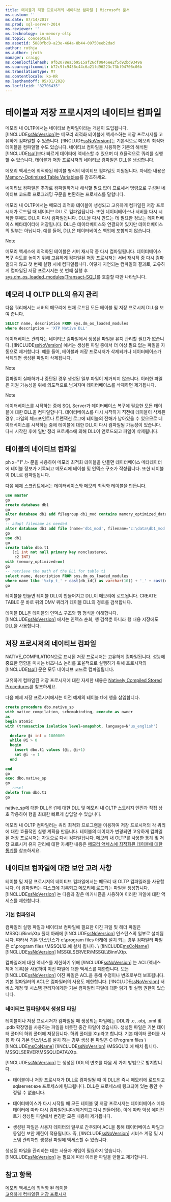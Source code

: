 ```yaml
---
title: 테이블과 저장 프로시저의 네이티브 컴파일 | Microsoft 문서
ms.custom: ''
ms.date: 07/14/2017
ms.prod: sql-server-2014
ms.reviewer: ''
ms.technology: in-memory-oltp
ms.topic: conceptual
ms.assetid: 5880fbd9-a23e-464a-8b44-09750eeb2dad
author: rothja
ms.author: jroth
manager: craigg
ms.openlocfilehash: 9fb2078ea3b9515af26df0846ee2f5d92bd9349a
ms.sourcegitcommit: b72c9fc9436c44c6a21fd96223c73bf94706c06b
ms.translationtype: MT
ms.contentlocale: ko-KR
ms.lasthandoff: 05/01/2020
ms.locfileid: "82706435"
---
```

# <a name="native-compilation-of-tables-and-stored-procedures"></a>테이블과 저장 프로시저의 네이티브 컴파일
  메모리 내 OLTP에서는 네이티브 컴파일이라는 개념이 도입됩니다. [!INCLUDE[ssNoVersion](../../includes/ssnoversion-md.md)]는 메모리 최적화 테이블에 액세스하는 저장 프로시저를 고유하게 컴파일할 수 있습니다. [!INCLUDE[ssNoVersion](../../includes/ssnoversion-md.md)]는 기본적으로 메모리 최적화 테이블을 컴파일할 수도 있습니다. 네이티브 컴파일을 사용하면 기존의 해석된 [!INCLUDE[tsql](../../includes/tsql-md.md)]보다 빠르게 데이터에 액세스할 수 있으며 더 효율적으로 쿼리를 실행할 수 있습니다. 테이블과 저장 프로시저의 네이티브 컴파일은 DLL을 생성합니다.  
  
 메모리 액세스에 최적화된 테이블 형식의 네이티브 컴파일도 지원됩니다. 자세한 내용은 [Memory-Optimized Table Variables](../../database-engine/memory-optimized-table-variables.md)를 참조하세요.  
  
 네이티브 컴파일은 추가로 컴파일하거나 해석할 필요 없이 프로세서 명령으로 구성된 네이티브 코드로 프로그래밍 구문을 변환하는 프로세스를 말합니다.  
  
 메모리 내 OLTP에서는 메모리 최적화 테이블이 생성되고 고유하게 컴파일된 저장 프로시저가 로드될 때 네이티브 DLL로 컴파일됩니다. 또한 데이터베이스나 서버를 다시 시작한 후에도 DLL이 다시 컴파일됩니다. DLL을 다시 만드는 데 필요한 정보는 데이터베이스 메타데이터에 저장됩니다. DLL은 데이터베이스와 연결되어 있지만 데이터베이스의 일부는 아닙니다. 예를 들어, DLL은 데이터베이스 백업에 포함되지 않습니다.  
  
> [!NOTE]  
>  메모리 액세스에 최적화된 테이블은 서버 재시작 중 다시 컴파일됩니다. 데이터베이스 복구 속도를 높이기 위해 고유하게 컴파일된 저장 프로시저는 서버 재시작 중 다시 컴파일되지 않고 첫 번째 실행 시에 컴파일됩니다. 이렇게 지연되는 컴파일의 결과로, 고유하게 컴파일된 저장 프로시저는 첫 번째 실행 후 [sys.dm_os_loaded_modules&#40;Transact-SQL&#41;](/sql/relational-databases/system-dynamic-management-views/sys-dm-os-loaded-modules-transact-sql)를 호출할 때만 나타납니다.  
  
## <a name="maintenance-of-in-memory-oltp-dlls"></a>메모리 내 OLTP DLL의 유지 관리  
 다음 쿼리에서는 서버의 메모리에 현재 로드된 모든 테이블 및 저장 프로시저 DLL을 보여 줍니다.  
  
```sql  
SELECT name, description FROM sys.dm_os_loaded_modules  
where description = 'XTP Native DLL'  
```  
  
 데이터베이스 관리자는 네이티브 컴파일에서 생성된 파일을 유지 관리할 필요가 없습니다. [!INCLUDE[ssNoVersion](../../includes/ssnoversion-md.md)] 에서는 생성된 파일 중에서 더 이상 필요 없는 파일을 자동으로 제거합니다. 예를 들어, 테이블과 저장 프로시저가 삭제되거나 데이터베이스가 삭제되면 생성된 파일이 삭제됩니다.  
  
> [!NOTE]  
>  컴파일이 실패하거나 중단된 경우 생성된 일부 파일이 제거되지 않습니다. 이러한 파일은 지원 가능성을 위해 의도적으로 남겨지며 데이터베이스를 삭제하면 제거됩니다.  
  
> [!NOTE]  
>  데이터베이스를 시작하는 중에 SQL Server가 데이터베이스 복구에 필요한 모든 테이블에 대한 DLL을 컴파일합니다. 데이터베이스를 다시 시작하기 직전에 테이블이 삭제된 경우, 파일의 체크포인트나 트랜잭션 로그에 테이블의 잔해가 남아있을 수 있으므로 데이터베이스를 시작하는 중에 테이블에 대한 DLL이 다시 컴파일될 가능성이 있습니다. 다시 시작한 후에 일반 정리 프로세스에 의해 DLL이 언로드되고 파일이 삭제됩니다.  
  
## <a name="native-compilation-of-tables"></a>테이블의 네이티브 컴파일  
 ph x="1" /&gt; 문을 사용하여 메모리 최적화 테이블을 만들면 데이터베이스 메타데이터에 테이블 정보가 기록되고 메모리에 테이블 및 인덱스 구조가 작성됩니다. 또한 테이블이 DLL로 컴파일됩니다.  
  
 다음 예제 스크립트에서는 데이터베이스와 메모리 최적화 테이블을 만듭니다.  
  
```sql  
use master  
go  
create database db1  
go  
alter database db1 add filegroup db1_mod contains memory_optimized_data  
go  
-- adapt filename as needed  
alter database db1 add file (name='db1_mod', filename='c:\data\db1_mod') to filegroup db1_mod  
go  
use db1  
go  
create table dbo.t1  
   (c1 int not null primary key nonclustered,  
    c2 INT)  
with (memory_optimized=on)  
go  
-- retrieve the path of the DLL for table t1  
select name, description FROM sys.dm_os_loaded_modules  
where name like '%xtp_t_' + cast(db_id() as varchar(10)) + '_' + cast(object_id('dbo.t1') as varchar(10)) + '.dll'  
go  
```  
  
 테이블을 만들면 테이블 DLL이 만들어지고 DLL이 메모리에 로드됩니다. CREATE TABLE 문 바로 뒤의 DMV 쿼리가 테이블 DLL의 경로를 검색합니다.  
  
 테이블 DLL은 테이블의 인덱스 구조와 행 형식을 이해합니다. [!INCLUDE[ssNoVersion](../../includes/ssnoversion-md.md)] 에서는 인덱스 순회, 행 검색뿐 아니라 행 내용 저장에도 DLL을 사용합니다.  
  
## <a name="native-compilation-of-stored-procedures"></a>저장 프로시저의 네이티브 컴파일  
 NATIVE_COMPILATION으로 표시된 저장 프로시저는 고유하게 컴파일됩니다. 성능에 중요한 영향을 미치는 비즈니스 논리를 효율적으로 실행하기 위해 프로시저의 [!INCLUDE[tsql](../../includes/tsql-md.md)] 문은 모두 네이티브 코드로 컴파일됩니다.  
  
 고유하게 컴파일된 저장 프로시저에 대한 자세한 내용은 [Natively Compiled Stored Procedures](natively-compiled-stored-procedures.md)를 참조하세요.  
  
 다음 예제 저장 프로시저에서는 이전 예제의 테이블 t1에 행을 삽입합니다.  
  
```sql  
create procedure dbo.native_sp  
with native_compilation, schemabinding, execute as owner  
as  
begin atomic  
with (transaction isolation level=snapshot, language=N'us_english')  
  
  declare @i int = 1000000  
  while @i > 0  
  begin  
    insert dbo.t1 values (@i, @i+1)  
    set @i -= 1  
  end  
  
end  
go  
exec dbo.native_sp  
go  
-- reset  
delete from dbo.t1  
go  
```  
  
 native_sp에 대한 DLL은 t1에 대한 DLL 및 메모리 내 OLTP 스토리지 엔진과 직접 상호 작용하여 행을 최대한 빠르게 삽입할 수 있습니다.  
  
 메모리 내 OLTP 컴파일러는 쿼리 최적화 프로그램을 이용하여 저장 프로시저의 각 쿼리에 대한 효율적인 실행 계획을 만듭니다. 테이블의 데이터가 변경되면 고유하게 컴파일된 저장 프로시저는 자동으로 다시 컴파일됩니다. 메모리 내 OLTP를 사용한 통계 및 저장 프로시저 유지 관리에 대한 자세한 내용은 [메모리 액세스에 최적화된 테이블에 대한 통계](memory-optimized-tables.md)를 참조하세요.  
  
## <a name="security-considerations-for-native-compilation"></a>네이티브 컴파일에 대한 보안 고려 사항  
 테이블 및 저장 프로시저의 네이티브 컴파일에서는 메모리 내 OLTP 컴파일러를 사용합니다. 이 컴파일러는 디스크에 기록되고 메모리에 로드되는 파일을 생성합니다. [!INCLUDE[ssNoVersion](../../includes/ssnoversion-md.md)] 는 다음과 같은 메커니즘을 사용하여 이러한 파일에 대한 액세스를 제한합니다.  
  
### <a name="native-compiler"></a>기본 컴파일러  
 컴파일러 실행 파일과 네이티브 컴파일에 필요한 이진 파일 및 헤더 파일은 MSSQL\Binn\Xtp 폴더 아래에 [!INCLUDE[ssNoVersion](../../includes/ssnoversion-md.md)] 인스턴스의 일부로 설치됩니다. 따라서 기본 인스턴스가 c:\program files 아래에 설치 되는 경우 컴파일러 파일은 c:\program files \MSSQL12.에 설치 됩니다. \\ [!INCLUDE[msCoName](../../../includes/msconame-md.md)] [!INCLUDE[ssNoVersion](../../includes/ssnoversion-md.md)] MSSQLSERVER\MSSQL\Binn\Xtp.  
  
 컴파일러에 대한 액세스를 제한하기 위해 [!INCLUDE[ssNoVersion](../../includes/ssnoversion-md.md)] 는 ACL(액세스 제어 목록)을 사용하여 이진 파일에 대한 액세스를 제한합니다. 모든 [!INCLUDE[ssNoVersion](../../includes/ssnoversion-md.md)] 이진 파일은 ACL을 통해 수정이나 변조로부터 보호됩니다. 기본 컴파일러의 ACL은 컴파일러의 사용도 제한합니다. [!INCLUDE[ssNoVersion](../../includes/ssnoversion-md.md)] 서비스 계정 및 시스템 관리자에게만 기본 컴파일러 파일에 대한 읽기 및 실행 권한이 있습니다.  
  
### <a name="files-generated-by-a-native-compilation"></a>네이티브 컴파일에서 생성된 파일  
 테이블이나 저장 프로시저가 컴파일될 때 생성되는 파일에는 DDL과 .c, .obj, .xml 및 .pdb 확장명을 사용하는 파일을 비롯한 중간 파일이 있습니다. 생성된 파일은 기본 데이터 폴더의 하위 폴더에 저장됩니다. 하위 폴더를 Xtp라고 합니다. 기본 데이터 폴더를 사용 하 여 기본 인스턴스를 설치 하는 경우 생성 된 파일은 C:\Program files \\ [!INCLUDE[msCoName](../../../includes/msconame-md.md)] [!INCLUDE[ssNoVersion](../../includes/ssnoversion-md.md)] \MSSQL12.에 배치 됩니다. MSSQLSERVER\MSSQL\DATA\Xtp.  
  
 [!INCLUDE[ssNoVersion](../../includes/ssnoversion-md.md)] 는 생성된 DDL의 변조를 다음 세 가지 방법으로 방지합니다.  
  
-   테이블이나 저장 프로시저가 DLL로 컴파일될 때 이 DLL은 즉시 메모리에 로드되고 sqlserver.exe 프로세스에 링크됩니다. DLL은 프로세스에 링크되어 있는 동안 수정될 수 없습니다.  
  
-   데이터베이스가 다시 시작될 때 모든 테이블 및 저장 프로시저는 데이터베이스 메타데이터에 따라 다시 컴파일됩니다(제거되고 다시 만들어짐). 이에 따라 악성 에이전트가 생성된 파일에서 변경한 모든 내용이 제거됩니다.  
  
-   생성된 파일은 사용자 데이터의 일부로 간주되며 ACL을 통해 데이터베이스 파일과 동일한 보안 제한이 적용됩니다. 즉, [!INCLUDE[ssNoVersion](../../includes/ssnoversion-md.md)] 서비스 계정 및 시스템 관리자만 생성된 파일에 액세스할 수 있습니다.  
  
 생성된 파일을 관리하는 데는 사용자 개입이 필요하지 않습니다. [!INCLUDE[ssNoVersion](../../includes/ssnoversion-md.md)] 는 필요에 따라 이러한 파일을 만들고 제거합니다.  
  
## <a name="see-also"></a>참고 항목  
 [메모리 액세스에 최적화 된 테이블](memory-optimized-tables.md)   
 [고유하게 컴파일된 저장 프로시저](natively-compiled-stored-procedures.md)  
  
  

